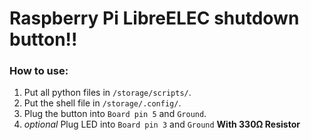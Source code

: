 # Raspberry Pi LibreELEC shutdown button!!
### How to use:
1. Put all python files in `/storage/scripts/`.
1. Put the shell file in `/storage/.config/`.
1. Plug the button into `Board pin 5` and `Ground`.
1. *optional* Plug LED into `Board pin 3` and `Ground` **With 330Ω Resistor**
